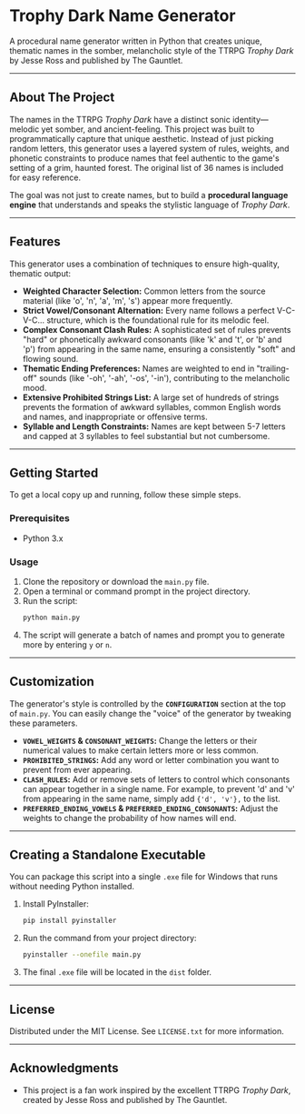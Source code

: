# Trophy Dark Name Generator

A procedural name generator written in Python that creates unique, thematic names in the somber, melancholic style of the TTRPG *Trophy Dark* by Jesse Ross and published by The Gauntlet.

---
## About The Project

The names in the TTRPG *Trophy Dark* have a distinct sonic identity—melodic yet somber, and ancient-feeling. This project was built to programmatically capture that unique aesthetic. Instead of just picking random letters, this generator uses a layered system of rules, weights, and phonetic constraints to produce names that feel authentic to the game's setting of a grim, haunted forest. The original list of 36 names is included for easy reference.

The goal was not just to create names, but to build a **procedural language engine** that understands and speaks the stylistic language of *Trophy Dark*.

---
## Features

This generator uses a combination of techniques to ensure high-quality, thematic output:

* **Weighted Character Selection:** Common letters from the source material (like 'o', 'n', 'a', 'm', 's') appear more frequently.
* **Strict Vowel/Consonant Alternation:** Every name follows a perfect V-C-V-C... structure, which is the foundational rule for its melodic feel.
* **Complex Consonant Clash Rules:** A sophisticated set of rules prevents "hard" or phonetically awkward consonants (like 'k' and 't', or 'b' and 'p') from appearing in the same name, ensuring a consistently "soft" and flowing sound.
* **Thematic Ending Preferences:** Names are weighted to end in "trailing-off" sounds (like '-oh', '-ah', '-os', '-in'), contributing to the melancholic mood.
* **Extensive Prohibited Strings List:** A large set of hundreds of strings prevents the formation of awkward syllables, common English words and names, and inappropriate or offensive terms.
* **Syllable and Length Constraints:** Names are kept between 5-7 letters and capped at 3 syllables to feel substantial but not cumbersome.

---
## Getting Started

To get a local copy up and running, follow these simple steps.

### Prerequisites

* Python 3.x

### Usage

1.  Clone the repository or download the `main.py` file.
2.  Open a terminal or command prompt in the project directory.
3.  Run the script:
    ```sh
    python main.py
    ```
4.  The script will generate a batch of names and prompt you to generate more by entering `y` or `n`.

---
## Customization

The generator's style is controlled by the **`CONFIGURATION`** section at the top of `main.py`. You can easily change the "voice" of the generator by tweaking these parameters.

* **`VOWEL_WEIGHTS` & `CONSONANT_WEIGHTS`:** Change the letters or their numerical values to make certain letters more or less common.
* **`PROHIBITED_STRINGS`:** Add any word or letter combination you want to prevent from ever appearing.
* **`CLASH_RULES`:** Add or remove sets of letters to control which consonants can appear together in a single name. For example, to prevent 'd' and 'v' from appearing in the same name, simply add `{'d', 'v'},` to the list.
* **`PREFERRED_ENDING_VOWELS` & `PREFERRED_ENDING_CONSONANTS`:** Adjust the weights to change the probability of how names will end.

---
## Creating a Standalone Executable

You can package this script into a single `.exe` file for Windows that runs without needing Python installed.

1.  Install PyInstaller:
    ```sh
    pip install pyinstaller
    ```
2.  Run the command from your project directory:
    ```sh
    pyinstaller --onefile main.py
    ```
3.  The final `.exe` file will be located in the `dist` folder.

---
## License

Distributed under the MIT License. See `LICENSE.txt` for more information.

---
## Acknowledgments

* This project is a fan work inspired by the excellent TTRPG *Trophy Dark*, created by Jesse Ross and published by The Gauntlet.
